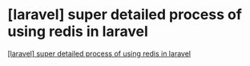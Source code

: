 # [laravel] super detailed process of using redis in laravel
[[laravel] super detailed process of using redis in laravel](https://aiwithcloud.com/2022/09/16/laravel_super_detailed_process_of_using_redis_in_laravel/)